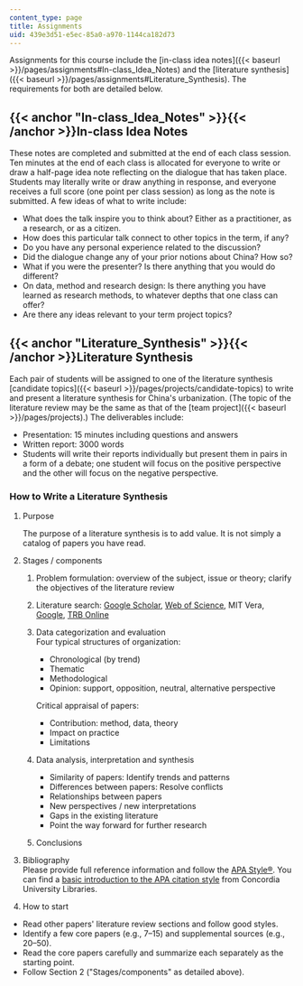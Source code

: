 ```yaml
---
content_type: page
title: Assignments
uid: 439e3d51-e5ec-85a0-a970-1144ca182d73
---
```


Assignments for this course include the [in-class idea notes]({{< baseurl >}}/pages/assignments#In-class_Idea_Notes) and the [literature synthesis]({{< baseurl >}}/pages/assignments#Literature_Synthesis). The requirements for both are detailed below.

{{< anchor "In-class_Idea_Notes" >}}{{< /anchor >}}In-class Idea Notes
----------------------------------------------------------------------

These notes are completed and submitted at the end of each class session. Ten minutes at the end of each class is allocated for everyone to write or draw a half-page idea note reflecting on the dialogue that has taken place. Students may literally write or draw anything in response, and everyone receives a full score (one point per class session) as long as the note is submitted. A few ideas of what to write include:

*   What does the talk inspire you to think about? Either as a practitioner, as a research, or as a citizen.
*   How does this particular talk connect to other topics in the term, if any?
*   Do you have any personal experience related to the discussion?
*   Did the dialogue change any of your prior notions about China? How so?
*   What if you were the presenter? Is there anything that you would do different?
*   On data, method and research design: Is there anything you have learned as research methods, to whatever depths that one class can offer?
*   Are there any ideas relevant to your term project topics?

{{< anchor "Literature_Synthesis" >}}{{< /anchor >}}Literature Synthesis
------------------------------------------------------------------------

Each pair of students will be assigned to one of the literature synthesis [candidate topics]({{< baseurl >}}/pages/projects/candidate-topics) to write and present a literature synthesis for China's urbanization. (The topic of the literature review may be the same as that of the [team project]({{< baseurl >}}/pages/projects).) The deliverables include:

*   Presentation: 15 minutes including questions and answers
*   Written report: 3000 words
*   Students will write their reports individually but present them in pairs in a form of a debate; one student will focus on the positive perspective and the other will focus on the negative perspective.

### How to Write a Literature Synthesis

1.  Purpose
    
    The purpose of a literature synthesis is to add value. It is not simply a catalog of papers you have read.
    
2.  Stages / components
    1.  Problem formulation: overview of the subject, issue or theory; clarify the objectives of the literature review
    2.  Literature search: [Google Scholar](http://scholar.google.com/), [Web of Science](http://wokinfo.com/), MIT Vera, [Google](https://www.google.com/), [TRB Online](https://trbonline.trb.tas.gov.au/)
    3.  Data categorization and evaluation  
        Four typical structures of organization:
        
        *   Chronological (by trend)
        *   Thematic
        *   Methodological
        *   Opinion: support, opposition, neutral, alternative perspective
        
        Critical appraisal of papers:
        *   Contribution: method, data, theory
        *   Impact on practice
        *   Limitations
    4.  Data analysis, interpretation and synthesis
        *   Similarity of papers: Identify trends and patterns
        *   Differences between papers: Resolve conflicts
        *   Relationships between papers
        *   New perspectives / new interpretations
        *   Gaps in the existing literature
        *   Point the way forward for further research
    5.  Conclusions
3.  Bibliography  
    Please provide full reference information and follow the [APA Style®](http://www.apastyle.org/). You can find a [basic introduction to the APA citation style](http://library.concordia.ca/help/howto/apa.php) from Concordia University Libraries.
4.  How to start

*   Read other papers' literature review sections and follow good styles.
*   Identify a few core papers (e.g., 7–15) and supplemental sources (e.g., 20–50).
*   Read the core papers carefully and summarize each separately as the starting point.
*   Follow Section 2 ("Stages/components" as detailed above).